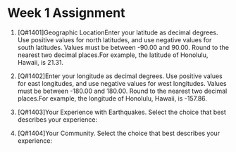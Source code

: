 # Week 1 Assignment

1. [Q#1401]Geographic LocationEnter your latitude as decimal degrees. Use positive values for north latitudes, and use negative values for south latitudes. Values must be between -90.00 and 90.00. Round to the nearest two decimal places.For example, the latitude of Honolulu, Hawaii, is 21.31.



2. [Q#1402]Enter your longitude as decimal degrees. Use positive values for east longitudes, and use negative values for west longitudes. Values must be between -180.00 and 180.00. Round to the nearest two decimal places.For example, the longitude of Honolulu, Hawaii, is -157.86.



3. [Q#1403]Your Experience with Earthquakes. Select the choice that best describes your experience:



4. [Q#1404]Your Community. Select the choice that best describes your experience:


